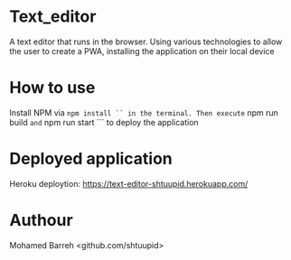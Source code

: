 # Text_editor
A text editor that runs in the browser. Using various technologies to allow the user to create a PWA, installing the application on their local device

# How to use

Install NPM via ``` npm install `` in the terminal. Then execute ``` npm run build ``` and ``` npm run start ``` to deploy the application

# Deployed application 

Heroku deploytion: https://text-editor-shtuupid.herokuapp.com/

# Authour

Mohamed Barreh <github.com/shtuupid>
